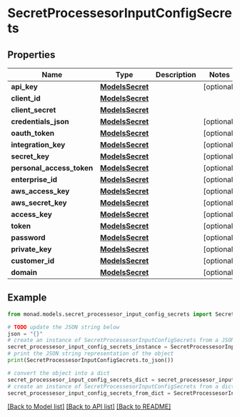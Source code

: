 # SecretProcessesorInputConfigSecrets


## Properties

Name | Type | Description | Notes
------------ | ------------- | ------------- | -------------
**api_key** | [**ModelsSecret**](ModelsSecret.md) |  | [optional] 
**client_id** | [**ModelsSecret**](ModelsSecret.md) |  | 
**client_secret** | [**ModelsSecret**](ModelsSecret.md) |  | 
**credentials_json** | [**ModelsSecret**](ModelsSecret.md) |  | [optional] 
**oauth_token** | [**ModelsSecret**](ModelsSecret.md) |  | [optional] 
**integration_key** | [**ModelsSecret**](ModelsSecret.md) |  | [optional] 
**secret_key** | [**ModelsSecret**](ModelsSecret.md) |  | [optional] 
**personal_access_token** | [**ModelsSecret**](ModelsSecret.md) |  | [optional] 
**enterprise_id** | [**ModelsSecret**](ModelsSecret.md) |  | [optional] 
**aws_access_key** | [**ModelsSecret**](ModelsSecret.md) |  | [optional] 
**aws_secret_key** | [**ModelsSecret**](ModelsSecret.md) |  | [optional] 
**access_key** | [**ModelsSecret**](ModelsSecret.md) |  | [optional] 
**token** | [**ModelsSecret**](ModelsSecret.md) |  | [optional] 
**password** | [**ModelsSecret**](ModelsSecret.md) |  | [optional] 
**private_key** | [**ModelsSecret**](ModelsSecret.md) |  | [optional] 
**customer_id** | [**ModelsSecret**](ModelsSecret.md) |  | [optional] 
**domain** | [**ModelsSecret**](ModelsSecret.md) |  | [optional] 

## Example

```python
from monad.models.secret_processesor_input_config_secrets import SecretProcessesorInputConfigSecrets

# TODO update the JSON string below
json = "{}"
# create an instance of SecretProcessesorInputConfigSecrets from a JSON string
secret_processesor_input_config_secrets_instance = SecretProcessesorInputConfigSecrets.from_json(json)
# print the JSON string representation of the object
print(SecretProcessesorInputConfigSecrets.to_json())

# convert the object into a dict
secret_processesor_input_config_secrets_dict = secret_processesor_input_config_secrets_instance.to_dict()
# create an instance of SecretProcessesorInputConfigSecrets from a dict
secret_processesor_input_config_secrets_from_dict = SecretProcessesorInputConfigSecrets.from_dict(secret_processesor_input_config_secrets_dict)
```
[[Back to Model list]](../README.md#documentation-for-models) [[Back to API list]](../README.md#documentation-for-api-endpoints) [[Back to README]](../README.md)



